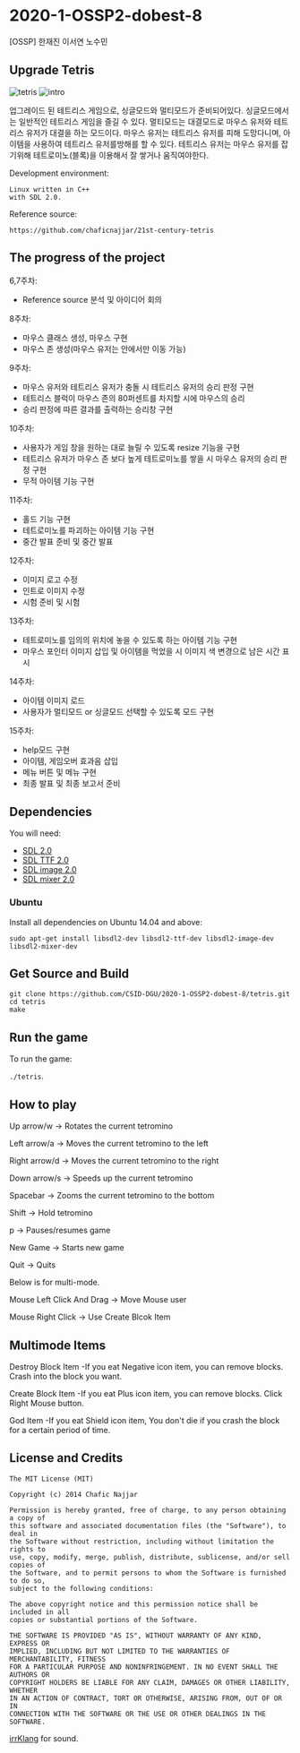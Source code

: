 # 2020-1-OSSP2-dobest-8
[OSSP] 한재진 이서연 노수민

## Upgrade Tetris 

![tetris](https://user-images.githubusercontent.com/45312118/85222004-63bd5a00-b3f3-11ea-9b6f-be32c4ba80eb.gif)
![intro](https://user-images.githubusercontent.com/45312118/85222079-c31b6a00-b3f3-11ea-8f24-7dadebf88b42.png)

업그레이드 된 테트리스 게임으로, 싱글모드와 멀티모드가 준비되어있다.
싱글모드에서는 일반적인 테트리스 게임을 즐길 수 있다.
멀티모드는 대결모드로 마우스 유저와 테트리스 유저가 대결을 하는 모드이다. 마우스 유저는 테트리스 유저를 피해 도망다니며, 아이템을 사용하여 테트리스 유저를방해를 할 수 있다.
테트리스 유저는 마우스 유저를 잡기위해 테트로미노(블록)을 이용해서 잘 쌓거나 움직여야한다.

Development environment:
```
Linux written in C++ 
with SDL 2.0.
```

Reference source:
```
https://github.com/chaficnajjar/21st-century-tetris
```

## The progress of the project

6,7주차:
+ Reference source 분석 및 아이디어 회의

8주차:
+ 마우스 클래스 생성, 마우스 구현
+ 마우스 존 생성(마우스 유저는 안에서만 이동 가능)

9주차:
+ 마우스 유저와 테트리스 유저가 충돌 시 테트리스 유저의 승리 판정 구현
+ 테트리스 블럭이 마우스 존의 80퍼센트를 차지할 시에 마우스의 승리
+ 승리 판정에 따른 결과를 출력하는 승리창 구현

10주차:
+ 사용자가 게임 창을 원하는 대로 늘릴 수 있도록 resize 기능을 구현
+ 테트리스 유저가 마우스 존 보다 높게 테트로미노를 쌓을 시 마우스 유저의 승리 판정 구현
+ 무적 아이템 기능 구현

11주차:
+ 홀드 기능 구현
+ 테트로미노를 파괴하는 아이템 기능 구현
+ 중간 발표 준비 및 중간 발표

12주차:
+ 이미지 로고 수정
+ 인트로 이미지 수정
+ 시험 준비 및 시험

13주차:
+ 테트로미노를 임의의 위치에 놓을 수 있도록 하는 아이템 기능 구현
+ 마우스 포인터 이미지 삽입 및 아이템을 먹었을 시 이미지 색 변경으로 남은 시간 표시

14주차:
+ 아이템 이미지 로드
+ 사용자가 멀티모드 or 싱글모드 선택할 수 있도록 모드 구현

15주차:
+ help모드 구현
+ 아이템, 게임오버 효과음 삽입
+ 메뉴 버튼 및 메뉴 구현
+ 최종 발표 및 최종 보고서 준비

## Dependencies

You will need:

+ [SDL 2.0](https://www.libsdl.org/hg.php)
+ [SDL TTF 2.0](https://www.libsdl.org/projects/SDL_ttf/)
+ [SDL image 2.0](https://www.libsdl.org/projects/SDL_image/)
+ [SDL mixer 2.0](https://www.libsdl.org/projects/SDL_mixer/)

### Ubuntu

Install all dependencies on Ubuntu 14.04 and above:

`sudo apt-get install libsdl2-dev libsdl2-ttf-dev libsdl2-image-dev libsdl2-mixer-dev`

## Get Source and Build

```
git clone https://github.com/CSID-DGU/2020-1-OSSP2-dobest-8/tetris.git
cd tetris
make
```

## Run the game

To run the game:

`./tetris`.

## How to play

Up arrow/w        -> Rotates the current tetromino
 
Left arrow/a      -> Moves the current tetromino to the left

Right arrow/d     -> Moves the current tetromino to the right

Down arrow/s      -> Speeds up the current tetromino

Spacebar          -> Zooms the current tetromino to the bottom

Shift             -> Hold tetromino

p                 -> Pauses/resumes game

New Game          -> Starts new game

Quit              -> Quits

Below is for multi-mode.

Mouse Left Click 
And Drag          -> Move Mouse user

Mouse Right Click -> Use Create Blcok Item

## Multimode Items

Destroy Block Item
-If you eat Negative icon item, you can remove blocks.
Crash into the block you want.

Create Block Item
-If you eat Plus icon item, you can remove blocks.
Click Right Mouse button.

God Item
-If you eat Shield icon item,
You don't die if you crash the block for a certain period of time.

## License and Credits

```
The MIT License (MIT)

Copyright (c) 2014 Chafic Najjar

Permission is hereby granted, free of charge, to any person obtaining a copy of
this software and associated documentation files (the "Software"), to deal in
the Software without restriction, including without limitation the rights to
use, copy, modify, merge, publish, distribute, sublicense, and/or sell copies of
the Software, and to permit persons to whom the Software is furnished to do so,
subject to the following conditions:

The above copyright notice and this permission notice shall be included in all
copies or substantial portions of the Software.

THE SOFTWARE IS PROVIDED "AS IS", WITHOUT WARRANTY OF ANY KIND, EXPRESS OR
IMPLIED, INCLUDING BUT NOT LIMITED TO THE WARRANTIES OF MERCHANTABILITY, FITNESS
FOR A PARTICULAR PURPOSE AND NONINFRINGEMENT. IN NO EVENT SHALL THE AUTHORS OR
COPYRIGHT HOLDERS BE LIABLE FOR ANY CLAIM, DAMAGES OR OTHER LIABILITY, WHETHER
IN AN ACTION OF CONTRACT, TORT OR OTHERWISE, ARISING FROM, OUT OF OR IN
CONNECTION WITH THE SOFTWARE OR THE USE OR OTHER DEALINGS IN THE SOFTWARE.
```

[irrKlang](http://www.ambiera.com/irrklang/index.html) for sound.
